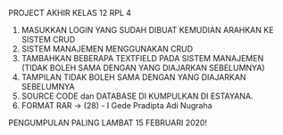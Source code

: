 PROJECT AKHIR KELAS 12 RPL 4
1. MASUKKAN LOGIN YANG SUDAH DIBUAT KEMUDIAN ARAHKAN KE SISTEM CRUD
2. SISTEM MANAJEMEN MENGGUNAKAN CRUD
3. TAMBAHKAN BEBERAPA TEXTFIELD PADA SISTEM MANAJEMEN (TIDAK BOLEH SAMA DENGAN YANG DIAJARKAN SEBELUMNYA)
4. TAMPILAN TIDAK BOLEH SAMA DENGAN YANG DIAJARKAN SEBELUMNYA
5. SOURCE CODE dan DATABASE DI KUMPULKAN DI ESTAYANA.
6. FORMAT RAR -> (28) - I Gede Pradipta Adi Nugraha

PENGUMPULAN PALING LAMBAT 15 FEBRUARI 2020!
